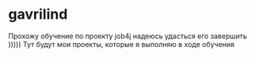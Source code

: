 # gavrilind
Прохожу обучение по проекту job4j
надеюсь удасться его завершить )))))
Тут будут мои проекты, которые я выполняю в ходе обучения